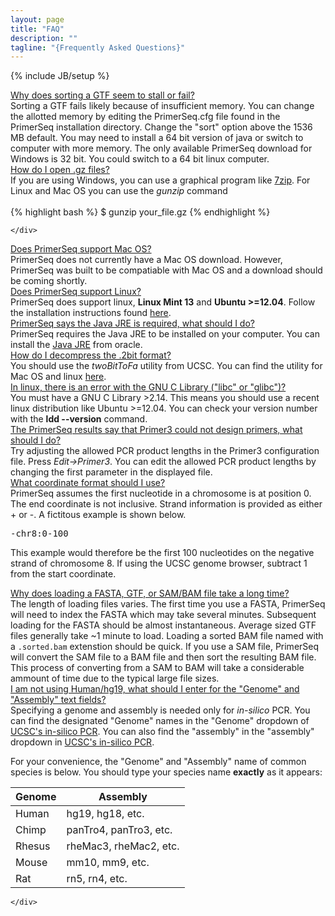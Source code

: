 ```yaml
---
layout: page
title: "FAQ"
description: ""
tagline: "{Frequently Asked Questions}"
---
```

{% include JB/setup %}

<div class="accordion" id="accordion2">
<div class="accordion-group">
  <div class="accordion-heading">
    <a class="accordion-toggle" data-toggle="collapse" data-parent="#accordion2" href="#collapseOne">
      Why does sorting a GTF seem to stall or fail?
    </a>
  </div>
  <div id="collapseOne" class="accordion-body collapse in">
    <div class="accordion-inner">
Sorting a GTF fails likely because of insufficient memory. You can change the allotted memory by editing the PrimerSeq.cfg
file found in the PrimerSeq installation directory. Change the "sort" option above the 1536 MB default. You may need to install
a 64 bit version of java or switch to computer with more memory. The only available PrimerSeq download
for Windows is 32 bit. You could switch to a 64 bit linux computer.
    </div>
  </div>
</div>
<div class="accordion-group">
  <div class="accordion-heading">
    <a class="accordion-toggle" data-toggle="collapse" data-parent="#accordion2" href="#collapseTwo">
      How do I open .gz files?
    </a>
  </div>
  <div id="collapseTwo" class="accordion-body collapse">
    <div class="accordion-inner">
If you are using Windows, you can use a graphical program like <a href="http://www.7-zip.org/">7zip</a>. For Linux and Mac OS you can use the <i>gunzip</i> command
<br></br>
{% highlight bash %}
$ gunzip your_file.gz
{% endhighlight %}

    </div>
  </div>
</div>
<div class="accordion-group">
  <div class="accordion-heading">
    <a class="accordion-toggle" data-toggle="collapse" data-parent="#accordion2" href="#collapseThree">
      Does PrimerSeq support Mac OS?
    </a>
  </div>
  <div id="collapseThree" class="accordion-body collapse">
    <div class="accordion-inner">
PrimerSeq does not currently have a Mac OS download. However, PrimerSeq was built to be compatiable with Mac OS and a download should be coming shortly.
    </div>
  </div>
</div>
<div class="accordion-group">
  <div class="accordion-heading">
    <a class="accordion-toggle" data-toggle="collapse" data-parent="#accordion2" href="#collapseFour">
      Does PrimerSeq support Linux?
    </a>
  </div>
  <div id="collapseFour" class="accordion-body collapse">
    <div class="accordion-inner">
PrimerSeq does support linux, <b>Linux Mint 13</b> and <b>Ubuntu >=12.04</b>. Follow the installation instructions
found <a href="linux.html">here</a>.
    </div>
  </div>
</div>
<div class="accordion-group">
  <div class="accordion-heading">
    <a class="accordion-toggle" data-toggle="collapse" data-parent="#accordion2" href="#collapseFive">
     PrimerSeq says the Java JRE is required, what should I do?
    </a>
  </div>
  <div id="collapseFive" class="accordion-body collapse">
    <div class="accordion-inner">
      PrimerSeq requires the Java JRE to be installed on your computer.
      You can install the <a href="http://www.oracle.com/technetwork/java/javase/downloads/java-se-jre-7-download-432155.html">Java JRE</a> from oracle.
    </div>
  </div>
</div>
<div class="accordion-group">
  <div class="accordion-heading">
    <a class="accordion-toggle" data-toggle="collapse" data-parent="#accordion2" href="#collapseSix">
      How do I decompress the .2bit format?
    </a>
  </div>
  <div id="collapseSix" class="accordion-body collapse">
    <div class="accordion-inner">
You should use the <i>twoBitToFa</i> utility from UCSC. You can find the utility for Mac OS and linux <a href="http://hgdownload.cse.ucsc.edu/admin/exe/">here</a>.
    </div>
  </div>
</div>
<div class="accordion-group">
  <div class="accordion-heading">
    <a class="accordion-toggle" data-toggle="collapse" data-parent="#accordion2" href="#collapseSeven">
      In linux, there is an error with the GNU C Library ("libc" or "glibc")?
    </a>
  </div>
  <div id="collapseSeven" class="accordion-body collapse">
    <div class="accordion-inner">
You must have a GNU C Library >2.14. This means you should use a recent linux distribution like Ubuntu >=12.04. You can check your version number with the <b>ldd --version</b> command.
    </div>
  </div>
</div>
<div class="accordion-group">
  <div class="accordion-heading">
    <a class="accordion-toggle" data-toggle="collapse" data-parent="#accordion2" href="#collapseEight">
      The PrimerSeq results say that Primer3 could not design primers, what should I do?
    </a>
  </div>
  <div id="collapseEight" class="accordion-body collapse">
    <div class="accordion-inner">
Try adjusting the allowed PCR product lengths in the Primer3 configuration file. Press <i>Edit->Primer3</i>. You can edit the allowed PCR product lengths by changing the first parameter in the displayed file.
    </div>
  </div>
</div>
<div class="accordion-group">
  <div class="accordion-heading">
    <a class="accordion-toggle" data-toggle="collapse" data-parent="#accordion2" href="#collapseNine">
      What coordinate format should I use?
    </a>
  </div>
  <div id="collapseNine" class="accordion-body collapse">
    <div class="accordion-inner">
PrimerSeq assumes the first nucleotide in a chromosome is at position 0. The end coordinate is not inclusive.
Strand information is provided as either + or -. A fictitous example is shown below.
<br>

<pre>-chr8:0-100</pre>
This example would therefore be the first 100 nucleotides on the negative strand of chromosome 8. If using the UCSC genome browser, subtract 1 from the start coordinate.
    </div>
  </div>
</div>
<div class="accordion-group">
  <div class="accordion-heading">
    <a class="accordion-toggle" data-toggle="collapse" data-parent="#accordion2" href="#collapseTen">
      Why does loading a FASTA, GTF, or SAM/BAM file take a long time?
    </a>
  </div>
  <div id="collapseTen" class="accordion-body collapse">
    <div class="accordion-inner">
The length of loading files varies. The first time you use a FASTA, PrimerSeq will need to index the FASTA
which may take several minutes. Subsequent loading for the FASTA should be almost instantaneous. Average sized
GTF files generally take ~1 minute to load. Loading a sorted BAM file named with a <code>.sorted.bam</code>
extenstion should be quick. If you use a SAM file, PrimerSeq will convert the SAM file to a BAM file and then sort the resulting BAM file. This process of converting from a SAM to BAM will take a considerable ammount of time due to the typical large file sizes.
    </div>
  </div>
</div>
<div class="accordion-group">
  <div class="accordion-heading">
    <a class="accordion-toggle" data-toggle="collapse" data-parent="#accordion2" href="#collapseEleven">
      I am not using Human/hg19, what should I enter for the "Genome" and "Assembly" text fields?
    </a>
  </div>
  <div id="collapseEleven" class="accordion-body collapse">
    <div class="accordion-inner">
Specifying a genome and assembly is needed only for <i>in-silico</i> PCR. You can find the designated "Genome"
names in the "Genome" dropdown of <a href="http://genome.ucsc.edu/cgi-bin/hgGateway">UCSC's in-silico PCR</a>.
You can also find the "assembly" in the "assembly" dropdown in <a href="http://genome.ucsc.edu/cgi-bin/hgGateway">UCSC's in-silico PCR</a>.

For your convenience, the "Genome" and "Assembly" name of common species is below. You should type your species name <b>exactly</b> as it appears:

<table class="table">
  <thead>
    <tr>
      <th>Genome</th>
      <th>Assembly</th>
    </tr>
  </thead>
  <tbody>
    <tr>
     <td>Human</td>
     <td>hg19, hg18, etc.</td>
    </tr>
    <tr>
     <td>Chimp</td>
     <td>panTro4, panTro3, etc.</td>
    </tr>
    <tr>
     <td>Rhesus</td>
     <td>rheMac3, rheMac2, etc.</td>
    </tr>
    <tr>
     <td>Mouse</td>
     <td>mm10, mm9, etc.</td>
    </tr>
    <tr>
     <td>Rat</td>
     <td>rn5, rn4, etc.</td>
    </tr>
  </tbody>
</table>

    </div>
  </div>
</div>
</div>
